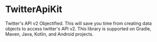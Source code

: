 # TwitterApiKit
Twitter's API v2 Objectified. This will save you time from creating data objects to access twitter's API v2. This library is supported on Gradle, Maven, Java, Kotlin, and Android projects.
